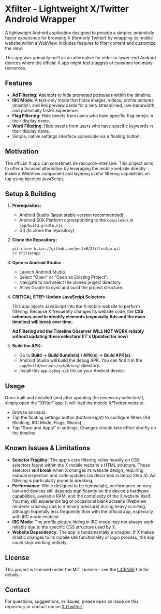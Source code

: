 # Xfilter - Lightweight X/Twitter Android Wrapper

A lightweight Android application designed to provide a simpler, potentially faster experience for browsing X (formerly Twitter) by wrapping its mobile website within a WebView. Includes features to filter content and customize the view.

This app was primarily built as an alternative for older or lower-end Android devices where the official X app might feel sluggish or consume too many resources.

## Features

*   **Ad Filtering:** Attempts to hide promoted posts/ads within the timeline.
*   **IRC Mode:** A text-only mode that hides images, videos, profile pictures (mostly!), and link preview cards for a very streamlined, low-bandwidth, and potentially faster experience.
*   **Flag Filtering:** Hide tweets from users who have specific flag emojis in their display name.
*   **Word Filtering:** Hide tweets from users who have specific keywords in their display name.
*   Simple, native settings interface accessible via a floating button.

## Motivation

The official X app can sometimes be resource-intensive. This project aims to offer a focused alternative by leveraging the mobile website directly inside a WebView component and layering useful filtering capabilities on top using injected JavaScript.

## Setup & Building

1.  **Prerequisites:**
    *   Android Studio (latest stable version recommended)
    *   Android SDK Platform corresponding to the `compileSdk` in `app/build.gradle.kts`
    *   Git (to clone the repository)

2.  **Clone the Repository:**
    ```bash
    git clone https://github.com/yeule0/XfilterApp.git
    cd XfilterApp
    ```
    

3.  **Open in Android Studio:**
    *   Launch Android Studio.
    *   Select "Open" or "Open an Existing Project".
    *   Navigate to and select the cloned project directory.
    *   Allow Gradle to sync and build the project structure.

4.  **CRITICAL STEP: Update JavaScript Selectors**

    This app injects JavaScript into the X mobile website to perform filtering. Because X frequently changes its website code, the **CSS selectors used to identify elements (especially Ads and the main timeline) will break over time.**

    **Ad Filtering and the Timeline Observer WILL NOT WORK reliably without updating these selectors!(IT's Updated for now)**


5.  **Build the APK:**
    *   Go to **Build** -> **Build Bundle(s) / APK(s)** -> **Build APK(s)**.
    *   Android Studio will build the debug APK. You can find it in the `app/build/outputs/apk/debug/` directory.
    *   Install this `app-debug.apk` file on your Android device.

## Usage

Once built and installed (and after updating the necessary selectors!), simply open the "Xfilter" app. It will load the mobile X/Twitter website.

*   Browse as usual.
*   Tap the floating settings button (bottom-right) to configure filters (Ad Blocking, IRC Mode, Flags, Words).
*   Tap "Save and Apply" in settings. Changes should take effect shortly on the timeline.

## Known Issues & Limitations

*   **Selector Fragility:** The app's core filtering relies heavily on CSS selectors found within the X mobile website's HTML structure. These selectors **will break** when X changes its website design, requiring manual inspection and code updates (as described in Setup Step 4). Ad filtering is particularly prone to breaking.
*   **Performance:** While designed to be lightweight, performance on very low-end devices still depends significantly on the device's hardware capabilities, available RAM, and the complexity of the X website itself. You may still experience lag or occasional blank screens (WebView renderer crashing due to memory pressure) during heavy scrolling, although hopefully less frequently than with the official app, especially with IRC mode enabled.
*   **IRC Mode:** The profile picture hiding in IRC mode may not always work reliably due to the specific CSS structure used by X.
*   **Website Dependency:** The app is fundamentally a wrapper. If X makes drastic changes to its mobile site functionality or login process, the app could stop working entirely.

## License

This project is licensed under the MIT License - see the [LICENSE](LICENSE) file for details.

## Contact

For questions, suggestions, or issues, please open an issue on this repository or contact me on [X (Twitter)](https://twitter.com/yeule0).
